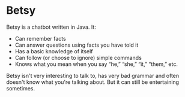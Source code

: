 # Betsy

Betsy is a chatbot written in Java. It:
- Can remember facts
- Can answer questions using facts you have told it
- Has a basic knowledge of itself
- Can follow (or choose to ignore) simple commands
- Knows what you mean when you say “he,” “she,” “it,” “them,” etc.

Betsy isn't very interesting to talk to, has very bad grammar and often doesn't know what you're talking about.
But it can still be entertaining sometimes.
